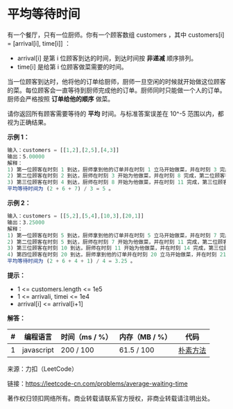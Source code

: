 # 平均等待时间

有一个餐厅，只有一位厨师。你有一个顾客数组 customers ，其中 customers[i] = [arrival[i], time[i]] ：

- arrival[i] 是第 i 位顾客到达的时间，到达时间按 **非递减** 顺序排列。
- time[i] 是给第 i 位顾客做菜需要的时间。

当一位顾客到达时，他将他的订单给厨师，厨师一旦空闲的时候就开始做这位顾客的菜。每位顾客会一直等待到厨师完成他的订单。厨师同时只能做一个人的订单。厨师会严格按照 **订单给他的顺序** 做菜。

请你返回所有顾客需要等待的 **平均** 时间。与标准答案误差在 10^-5 范围以内，都视为正确结果。

**示例 1：**

``` javascript
输入：customers = [[1,2],[2,5],[4,3]]
输出：5.00000
解释：
1) 第一位顾客在时刻 1 到达，厨师拿到他的订单并在时刻 1 立马开始做菜，并在时刻 3 完成，第一位顾客等待时间为 3 - 1 = 2 。
2) 第二位顾客在时刻 2 到达，厨师在时刻 3 开始为他做菜，并在时刻 8 完成，第二位顾客等待时间为 8 - 2 = 6 。
3) 第三位顾客在时刻 4 到达，厨师在时刻 8 开始为他做菜，并在时刻 11 完成，第三位顾客等待时间为 11 - 4 = 7 。
平均等待时间为 (2 + 6 + 7) / 3 = 5 。
```

**示例 2：**

``` javascript
输入：customers = [[5,2],[5,4],[10,3],[20,1]]
输出：3.25000
解释：
1) 第一位顾客在时刻 5 到达，厨师拿到他的订单并在时刻 5 立马开始做菜，并在时刻 7 完成，第一位顾客等待时间为 7 - 5 = 2 。
2) 第二位顾客在时刻 5 到达，厨师在时刻 7 开始为他做菜，并在时刻 11 完成，第二位顾客等待时间为 11 - 5 = 6 。
3) 第三位顾客在时刻 10 到达，厨师在时刻 11 开始为他做菜，并在时刻 14 完成，第三位顾客等待时间为 14 - 10 = 4 。
4) 第四位顾客在时刻 20 到达，厨师拿到他的订单并在时刻 20 立马开始做菜，并在时刻 21 完成，第四位顾客等待时间为 21 - 20 = 1 。
平均等待时间为 (2 + 6 + 4 + 1) / 4 = 3.25 。
```

**提示：**

- 1 <= customers.length <= 1e5
- 1 <= arrivali, timei <= 1e4
- arrival[i] <= arrival[i+1]

**解答：**

**#**|**编程语言**|**时间（ms / %）**|**内存（MB / %）**|**代码**
--|--|--|--|--
1|javascript|200 / 100|61.5 / 100|[朴素方法](./javascript/ac_v1.js)

来源：力扣（LeetCode）

链接：https://leetcode-cn.com/problems/average-waiting-time

著作权归领扣网络所有。商业转载请联系官方授权，非商业转载请注明出处。
